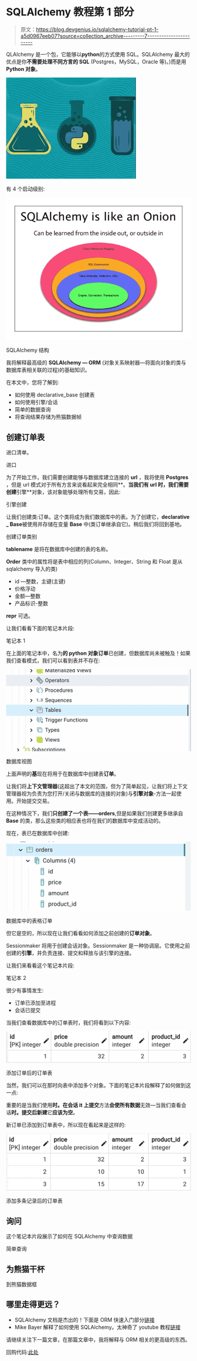 # SQLAlchemy 教程第 1 部分

> 原文：<https://blog.devgenius.io/sqlalchemy-tutorial-pt-1-a5d0967eeb07?source=collection_archive---------7----------------------->

QLAlchemy 是一个包，它能够以**python**的方式使用 SQL。SQLAlchemy 最大的优点是你**不需要处理不同方言的 SQL** (Postgres，MySQL，Oracle 等)。)而是用 **Python 对象**。

![](img/ef6d12a611219bfb8a57c54fd0aa6de7.png)

有 4 个启动级别:

![](img/413b0a281d8987b3107cb16f55d7da25.png)

SQLAlchemy 结构

我将解释最高级的 **SQLAlchemy — ORM** (对象关系映射器—将面向对象的类与数据库表相关联的过程)的基础知识。

在本文中，您将了解到:

*   如何使用 declarative_base 创建表
*   如何使用引擎/会话
*   简单的数据查询
*   将查询结果存储为熊猫数据帧

## 创建订单表

进口清单。

进口

为了开始工作，我们需要创建能够与数据库建立连接的 **url** ，我将使用 **Postgres** ，但是 url 模式对于所有方言来说看起来完全相同**。**当我们有 url 时，我们需要创建**引擎**对象，该对象能够处理所有交易，因此:

引擎创建

让我们创建类:订单。这个类将成为我们数据库中的表。为了创建它，**declarative _ Base**被使用并存储在变量 **Base** 中(类订单继承自它)。稍后我们将回到基地。

创建订单类别

**__tablename__** 是将在数据库中创建的表的名称。

**Order** 类中的属性将是表中相应的列(Column、Integer、String 和 Float 是从 sqlalchemy 导入的类)

*   id —整数，主键(主键)
*   价格浮动
*   金额—整数
*   产品标识-整数

**__repr__** 可选。

让我们看看下面的笔记本片段:

笔记本 1

在上面的笔记本中，名为**的 python 对象订单**已创建，但数据库尚未被触及！如果我们查看模式，我们可以看到表并不存在:

![](img/818731a95fb19969531709add111d064.png)

数据库视图

上面声明的**基**现在将用于在数据库中创建表**订单**。

让我们将**上下文管理器**(这超出了本文的范围，但为了简单起见，让我们将上下文管理器视为负责为您打开/关闭与数据库的连接的对象)与**引擎对象**-方法一起使用。开始提交交易。

在这种情况下，我们**只创建了一个表——orders**,但是如果我们创建更多继承自 **Base** 的类，那么这些类的相应表也将在我们的数据库中变成活动的。

现在，表已在数据库中创建:

![](img/42c4bca0bc52a19f0fa4fac2dc9ac828.png)

数据库中的表格订单

但它是空的，所以现在让我们看看如何添加之前创建的**订单对象**。

Sessionmaker 将用于创建会话对象。Sessionmaker 是一种协调层。它使用之前创建的**引擎**，并负责连接、提交和释放与该引擎的连接。

让我们来看看这个笔记本片段:

笔记本 2

很少有事情发生:

*   订单已添加至进程
*   会话已提交

当我们查看数据库中的订单表时，我们将看到以下内容:

![](img/826eba90d539bdbe39ba16d5e13775db.png)

添加订单后的订单表

当然，我们可以在那时向表中添加多个对象。下面的笔记本片段解释了如何做到这一点:

重要的是当我们使用**时。在会话 it 上提交**方法**会使所有数据**无效—当我们查看会话**时。提交后新建**它**应该为空**。

新订单已添加到订单表中，所以现在看起来是这样的:

![](img/6cc89a3e26027076950333c66cd4e897.png)

添加多条记录后的订单表

## 询问

这个笔记本片段展示了如何在 SQLAlchemy 中查询数据

简单查询

## 为熊猫干杯

到熊猫数据框

## 哪里走得更远？

*   SQLAlchemy 文档是杰出的！下面是 ORM 快速入门部分[链接](https://docs.sqlalchemy.org/en/14/orm/quickstart.html)
*   Mike Bayer 解释了如何使用 SQLAlchemy。太神奇了 youtube 教程[链接](https://www.youtube.com/watch?v=sO7FFPNvX2s&t=9355s&ab_channel=SixFeetUp)

请继续关注下一篇文章，在那篇文章中，我将解释与 ORM 相关的更高级的东西。

回购代码:[此处](https://github.com/Cloudy17g35/sql-alchemy-tutorial-medium/tree/main)